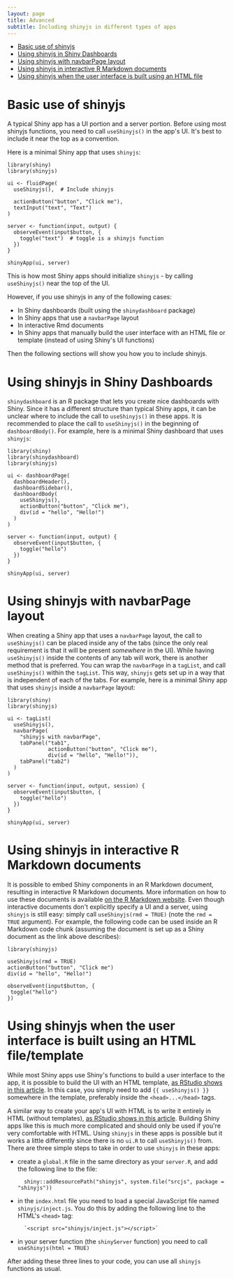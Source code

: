 ```yaml
---
layout: page
title: Advanced
subtitle: Including shinyjs in different types of apps
---
```


- [Basic use of shinyjs](#usage-basic)
- [Using shinyjs in Shiny Dashboards](#usage-dashboard)
- [Using shinyjs with navbarPage layout](#usage-navbarpage)
- [Using shinyjs in interactive R Markdown documents](#usage-interactive)
- [Using shinyjs when the user interface is built using an HTML file](#usage-html)

<h1 id="usage-basic" class="linked-section">Basic use of shinyjs</h1>

A typical Shiny app has a UI portion and a server portion. Before using most shinyjs functions, you need to call `useShinyjs()` in the app's UI. It's best to include it near the top as a convention.

Here is a minimal Shiny app that uses `shinyjs`:

```
library(shiny)
library(shinyjs)

ui <- fluidPage(
  useShinyjs(),  # Include shinyjs

  actionButton("button", "Click me"),
  textInput("text", "Text")
)

server <- function(input, output) {
  observeEvent(input$button, {
    toggle("text")  # toggle is a shinyjs function
  })
}

shinyApp(ui, server)
```

This is how most Shiny apps should initialize `shinyjs` - by calling `useShinyjs()` near the top of the UI.

However, if you use shinyjs in any of the following cases:

- In Shiny dashboards (built using the `shinydashboard` package)
- In Shiny apps that use a `navbarPage` layout
- In interactive Rmd documents
- In Shiny apps that manually build the user interface with an HTML file or template (instead of using Shiny's UI functions)

Then the following sections will show you how you to include shinyjs.

<h1 id="usage-dashboard" class="linked-section">Using shinyjs in Shiny Dashboards</h1>

`shinydashboard` is an R package that lets you create nice dashboards with Shiny. Since it has a different structure than typical Shiny apps, it can be unclear where to include the call to `useShinyjs()` in these apps. It is recommended to place the call to `useShinyjs()` in the beginning of `dashboardBody()`. For example, here is a minimal Shiny dashboard that uses `shinyjs`:

```
library(shiny)
library(shinydashboard)
library(shinyjs)

ui <- dashboardPage(
  dashboardHeader(),
  dashboardSidebar(),
  dashboardBody(
    useShinyjs(),
    actionButton("button", "Click me"),
    div(id = "hello", "Hello!")
  )
)

server <- function(input, output) {
  observeEvent(input$button, {
    toggle("hello")
  })
}

shinyApp(ui, server)
```

<h1 id="usage-navbarpage" class="linked-section">Using shinyjs with navbarPage layout</h1>

When creating a Shiny app that uses a `navbarPage` layout, the call to `useShinyjs()` can be placed inside any of the tabs (since the only real requirement is that it will be present *somewhere* in the UI). While having `useShinyjs()` inside the contents of any tab will work, there is another method that is preferred. You can wrap the `navbarPage` in a `tagList`, and call `useShinyjs()` within the `tagList`. This way, `shinyjs` gets set up in a way that is independent of each of the tabs. For example, here is a minimal Shiny app that uses `shinyjs` inside a `navbarPage` layout:

```
library(shiny)
library(shinyjs)

ui <- tagList(
  useShinyjs(),
  navbarPage(
    "shinyjs with navbarPage",
    tabPanel("tab1",
             actionButton("button", "Click me"),
             div(id = "hello", "Hello!")),
    tabPanel("tab2")
  )
)

server <- function(input, output, session) {
  observeEvent(input$button, {
    toggle("hello")
  })
}

shinyApp(ui, server)
```

<h1 id="usage-interactive" class="linked-section">Using shinyjs in interactive R Markdown documents</h1>

It is possible to embed Shiny components in an R Markdown document, resulting in interactive R Markdown documents. More information on how to use these documents is available [on the R Markdown website](http://rmarkdown.rstudio.com/authoring_shiny.html). Even though interactive documents don't explicitly specify a UI and a server, using `shinyjs` is still easy: simply call `useShinyjs(rmd = TRUE)` (note the `rmd = TRUE` argument). For example, the following code can be used inside an R Markdown code chunk (assuming the document is set up as a Shiny document as the link above describes):

```
library(shinyjs)

useShinyjs(rmd = TRUE)
actionButton("button", "Click me")
div(id = "hello", "Hello!")

observeEvent(input$button, {
 toggle("hello")
})
```

<h1 id="usage-html" class="linked-section">Using shinyjs when the user interface is built using an HTML file/template</h1>

While most Shiny apps use Shiny's functions to build a user interface to the app, it is possible to build the UI with an HTML template, [as RStudio shows in this article](http://shiny.rstudio.com/articles/templates.html). In this case, you simply need to add `{{ useShinyjs() }}` somewhere in the template, preferably inside the `<head>...</head>` tags.

A similar way to create your app's UI with HTML is to write it entirely in HTML (without templates), [as RStudio shows in this article](http://shiny.rstudio.com/articles/html-ui.html). Building Shiny apps like this is much more complicated and should only be used if you're very comfortable with HTML. Using `shinyjs` in these apps is possible but it works a little differently since there is no `ui.R` to call `useShinyjs()` from.  There are three simple steps to take in order to use `shinyjs` in these apps:

- create a `global.R` file in the same directory as your `server.R`, and add the following line to the file:

        shiny::addResourcePath("shinyjs", system.file("srcjs", package = "shinyjs"))
        
- in the `index.html` file you need to load a special JavaScript file named `shinyjs/inject.js`. You do this by adding the following line to the HTML's `<head>` tag:

        `<script src="shinyjs/inject.js"></script>`
        
- in your server function (the `shinyServer` function) you need to call `useShinyjs(html = TRUE)`

After adding these three lines to your code, you can use all `shinyjs` functions as usual.
